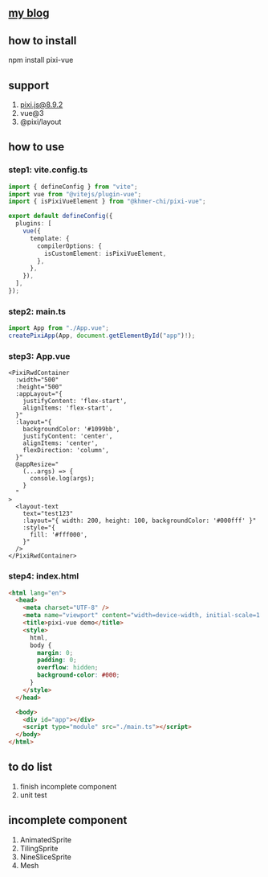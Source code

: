 ## [my blog](https://taiwan.im/article/release-open-source-pixi-vue.html)

## how to install

npm install pixi-vue

## support

1. pixi.js@8.9.2
2. vue@3
3. @pixi/layout

## how to use

### step1: vite.config.ts

```ts
import { defineConfig } from "vite";
import vue from "@vitejs/plugin-vue";
import { isPixiVueElement } from "@khmer-chi/pixi-vue";

export default defineConfig({
  plugins: [
    vue({
      template: {
        compilerOptions: {
          isCustomElement: isPixiVueElement,
        },
      },
    }),
  ],
});
```

### step2: main.ts

```ts
import App from "./App.vue";
createPixiApp(App, document.getElementById("app")!);
```

### step3: App.vue

```vue
<PixiRwdContainer
  :width="500"
  :height="500"
  :appLayout="{
    justifyContent: 'flex-start',
    alignItems: 'flex-start',
  }"
  :layout="{
    backgroundColor: '#1099bb',
    justifyContent: 'center',
    alignItems: 'center',
    flexDirection: 'column',
  }"
  @appResize="
    (...args) => {
      console.log(args);
    }
  "
>
  <layout-text
    text="test123"
    :layout="{ width: 200, height: 100, backgroundColor: '#000fff' }"
    :style="{
      fill: '#fff000',
    }"
  />
</PixiRwdContainer>
```

### step4: index.html

```html
<html lang="en">
  <head>
    <meta charset="UTF-8" />
    <meta name="viewport" content="width=device-width, initial-scale=1.0" />
    <title>pixi-vue demo</title>
    <style>
      html,
      body {
        margin: 0;
        padding: 0;
        overflow: hidden;
        background-color: #000;
      }
    </style>
  </head>

  <body>
    <div id="app"></div>
    <script type="module" src="./main.ts"></script>
  </body>
</html>
```

## to do list

1. finish incomplete component
2. unit test

## incomplete component

1. AnimatedSprite
2. TilingSprite
3. NineSliceSprite
4. Mesh
